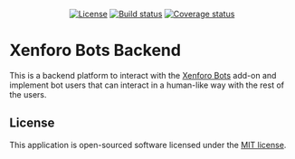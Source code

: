 <p align="center">
<a href="https://opensource.org/licenses/MIT"><img src="https://img.shields.io/badge/License-MIT-green.svg" alt="License"></a>
<a href="https://github.com/olml89/Xenforo-Bots-Backend"><img src="https://github.com/olml89/Xenforo-Bots-Backend/actions/workflows/ci.yml/badge.svg" alt="Build status"></a>
<a href="https://codecov.io/gh/olml89/Xenforo-Bots-Backend"><img src="https://codecov.io/gh/olml89/Xenforo-Bots-Backend/branch/master/graph/badge.svg?token=SL6ANXRH0A" alt="Coverage status"></a>
</p>

# Xenforo Bots Backend

This is a backend platform to interact with the
[Xenforo Bots](https://github.com/olml89/Xenforo-Bots)
add-on and implement bot users that can interact in a human-like way with the rest of the users.

## License

This application is open-sourced software licensed under the [MIT license](https://opensource.org/licenses/MIT).
